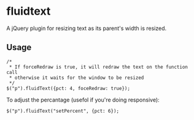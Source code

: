 fluidtext
=========

A jQuery plugin for resizing text as its parent's width is resized.

Usage
-----

    /*
     * If forceRedraw is true, it will redraw the text on the function call
     * otherwise it waits for the window to be resized
     */
    $("p").fluidText({pct: 4, foceRedraw: true});

To adjust the percantage (usefol if you're doing responsive):


    $("p").fluidText("setPercent", {pct: 6});
